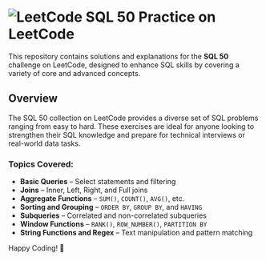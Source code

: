 
# ![LeetCode](https://img.shields.io/badge/LeetCode-000000?style=for-the-badge&logo=LeetCode&logoColor=#d16c06) SQL 50 Practice on LeetCode  

This repository contains solutions and explanations for the **SQL 50** challenge on LeetCode, designed to enhance SQL skills by covering a variety of core and advanced concepts.

## Overview  
The SQL 50 collection on LeetCode provides a diverse set of SQL problems ranging from easy to hard. These exercises are ideal for anyone looking to strengthen their SQL knowledge and prepare for technical interviews or real-world data tasks.

### Topics Covered:
- **Basic Queries** – Select statements and filtering  
- **Joins** – Inner, Left, Right, and Full joins  
- **Aggregate Functions** – `SUM()`, `COUNT()`, `AVG()`, etc.  
- **Sorting and Grouping** – `ORDER BY`, `GROUP BY`, and `HAVING`  
- **Subqueries** – Correlated and non-correlated subqueries  
- **Window Functions** – `RANK()`, `ROW_NUMBER()`, `PARTITION BY`  
- **String Functions and Regex** – Text manipulation and pattern matching  


Happy Coding! 🎉
